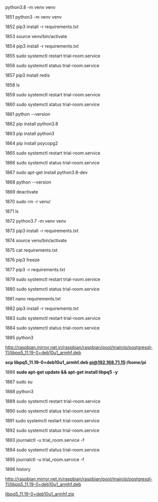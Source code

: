 python3.8 -m venv venv

 1851  python3 -m venv venv
 
 1852  pip3 install -r requirements.txt 
 
 1853  source venv/bin/activate
 
 1854  pip3 install -r requirements.txt 
 
 1855  sudo systemctl restart trial-room.service
 
 1856  sudo systemctl status trial-room.service
 
 1857  pip3 install redis
 
 1858  ls
 
 1859  sudo systemctl restart trial-room.service
 
 1860  sudo systemctl status trial-room.service
 
 1861  python --version
 
 1862  pip install python3.8
 
 1863  pip install python3
 
 1864  pip install psycopg2
 
 1865  sudo systemctl restart trial-room.service
 
 1866  sudo systemctl status trial-room.service
 
 1867  sudo apt-get install python3.8-dev
 
 1868  python --version
 
 1869  deactivate
 
 1870  sudo rm -r venv/
 
 1871  ls
 
 1872  python3.7 -m venv venv
 
 1873  pip3 install -r requirements.txt 
 
 1874  source venv/bin/activate
 
 1875  cat requirements.txt 
 
 1876  pip3 freeze
 
 1877  pip3 -r requirements.txt 
 
 1879  sudo systemctl restart trial-room.service
 
 1880  sudo systemctl status trial-room.service
 
 1881  nano requirements.txt 
 
 1882  pip3 install -r requirements.txt 
 
 1883  sudo systemctl restart trial-room.service
 
 1884  sudo systemctl status trial-room.service
 
 1885  python3
 
http://raspbian.mirror.net.in/raspbian/raspbian/pool/main/p/postgresql-11/libpq5_11.19-0+deb10u1_armhf.deb

 **scp libpq5_11.19-0+deb10u1_armhf.deb pi@192.168.71.15:/home/pi**
 
 1886  **sudo apt-get update && apt-get install libpq5 -y**
 
 1887  sudo su
 
 1888  python3 
 
 1889  sudo systemctl restart trial-room.service
 
 1890  sudo systemctl status trial-room.service
 
 1891  sudo systemctl restart trial-room.service
 
 1892  sudo systemctl status trial-room.service
 
 1893  journalctl -u trial_room.service -f
 
 1894  sudo systemctl status trial-room.service
 
 1895  journalctl -u trial_room.service -f
 
 1896  history

http://raspbian.mirror.net.in/raspbian/raspbian/pool/main/p/postgresql-11/libpq5_11.19-0+deb10u1_armhf.deb

[libpq5_11.19-0+deb10u1_armhf.zip](https://github.com/CODER4149/your_readme_files/files/11295465/libpq5_11.19-0%2Bdeb10u1_armhf.zip)

